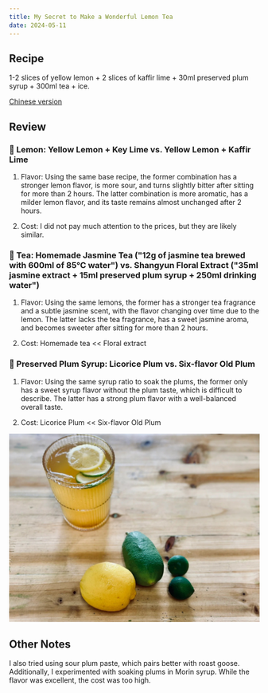 ```yaml
---
title: My Secret to Make a Wonderful Lemon Tea
date: 2024-05-11
---
```


## Recipe

1-2 slices of yellow lemon + 2 slices of kaffir lime + 30ml preserved plum syrup + 300ml tea + ice.

[Chinese version](https://www.xiaohongshu.com/explore/663f31c2000000001e026468?xsec_token=AB504vhPs0Wc6TaYvrpjYmTBl-dlHv5ObKUH_OuP8yljY=&xsec_source=pc_user)

<!--more-->

## Review

### 🍋 Lemon: Yellow Lemon + Key Lime vs. Yellow Lemon + Kaffir Lime

1. Flavor: Using the same base recipe, the former combination has a stronger lemon flavor, is more sour, and turns slightly bitter after sitting for more than 2 hours. The latter combination is more aromatic, has a milder lemon flavor, and its taste remains almost unchanged after 2 hours.

2. Cost: I did not pay much attention to the prices, but they are likely similar.

### 🍵 Tea: Homemade Jasmine Tea ("12g of jasmine tea brewed with 600ml of 85°C water") vs. Shangyun Floral Extract ("35ml jasmine extract + 15ml preserved plum syrup + 250ml drinking water")

1. Flavor: Using the same lemons, the former has a stronger tea fragrance and a subtle jasmine scent, with the flavor changing over time due to the lemon. The latter lacks the tea fragrance, has a sweet jasmine aroma, and becomes sweeter after sitting for more than 2 hours.

2. Cost: Homemade tea << Floral extract

### 🍬 Preserved Plum Syrup: Licorice Plum vs. Six-flavor Old Plum

1. Flavor: Using the same syrup ratio to soak the plums, the former only has a sweet syrup flavor without the plum taste, which is difficult to describe. The latter has a strong plum flavor with a well-balanced overall taste.

2. Cost: Licorice Plum << Six-flavor Old Plum

![tea](./tea.jpg)

## Other Notes

I also tried using sour plum paste, which pairs better with roast goose. Additionally, I experimented with soaking plums in Morin syrup. While the flavor was excellent, the cost was too high.
